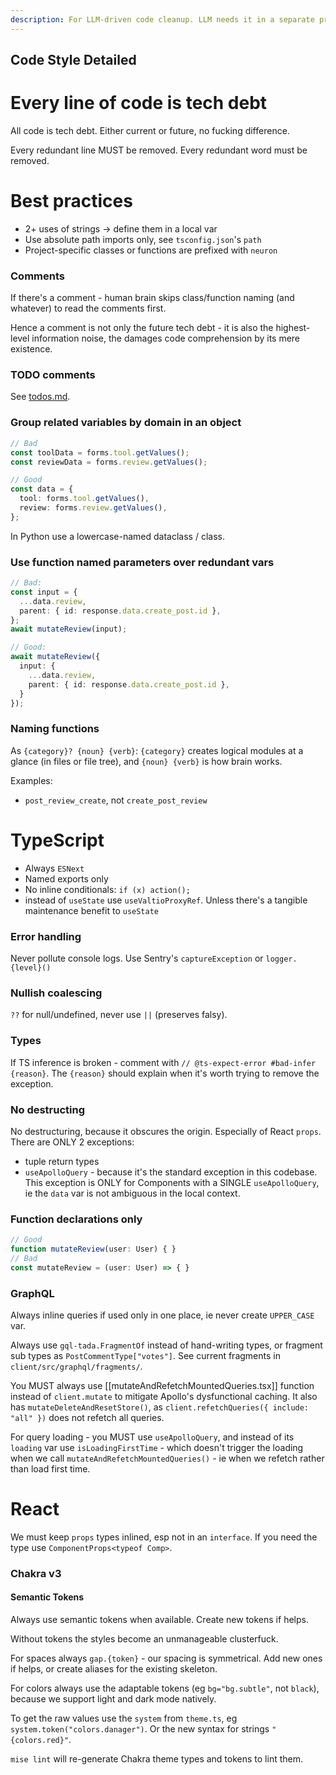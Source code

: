 ```yaml
---
description: For LLM-driven code cleanup. LLM needs it in a separate prompt to not impair its problem-solving.
---
```



Code Style Detailed
----------------------------------------

Every line of code is tech debt
========================================

All code is tech debt. Either current or future, no fucking difference.

Every redundant line MUST be removed. Every redundant word must be removed.


Best practices
========================================

- 2+ uses of strings → define them in a local var
- Use absolute path imports only, see `tsconfig.json`'s `path`
- Project-specific classes or functions are prefixed with `neuron`

### Comments

If there's a comment - human brain skips class/function naming (and whatever) to read the comments first.

Hence a comment is not only the future tech debt - it is also the highest-level information noise, the damages code comprehension by its mere existence.

### TODO comments

See [todos.md](/docs/todos.md).

### Group related variables by domain in an object

```ts
// Bad
const toolData = forms.tool.getValues();
const reviewData = forms.review.getValues();

// Good
const data = {
  tool: forms.tool.getValues(),
  review: forms.review.getValues(),
};
```

In Python use a lowercase-named dataclass / class.

### Use function named parameters over redundant vars

```ts
// Bad:
const input = {
  ...data.review,
  parent: { id: response.data.create_post.id },
};
await mutateReview(input);

// Good:
await mutateReview({
  input: {
    ...data.review,
    parent: { id: response.data.create_post.id },
  }
});
```

### Naming functions

As `{category}? {noun} {verb}`: `{category}` creates logical modules at a glance (in files or file tree), and `{noun} {verb}` is how brain works.

Examples:
- `post_review_create`, not `create_post_review`

TypeScript
========================================

- Always `ESNext`
- Named exports only
- No inline conditionals: `if (x) action();`
- instead of `useState` use `useValtioProxyRef`. Unless there's a tangible maintenance benefit to `useState`

### Error handling

Never pollute console logs. Use Sentry's `captureException` or `logger.{level}()` 

### Nullish coalescing

`??` for null/undefined, never use `||` (preserves falsy).

### Types

If TS inference is broken - comment with `// @ts-expect-error #bad-infer {reason}`. The `{reason}` should explain when it's worth trying to remove the exception.

### No destructing

No destructuring, because it obscures the origin. Especially of React `props`. There are ONLY 2 exceptions:
- tuple return types
- `useApolloQuery` - because it's the standard exception in this codebase. This exception is ONLY for Components with a SINGLE `useApolloQuery`, ie the `data` var is not ambiguous in the local context.

### Function declarations only

```ts
// Good
function mutateReview(user: User) { }
// Bad
const mutateReview = (user: User) => { }
```

### GraphQL

Always inline queries if used only in one place, ie never create `UPPER_CASE` var.

Always use `gql-tada.FragmentOf` instead of hand-writing types, or fragment sub types as `PostCommentType["votes"]`. See current fragments in `client/src/graphql/fragments/`.

You MUST always use [[mutateAndRefetchMountedQueries.tsx]] function instead of `client.mutate` to mitigate Apollo's dysfunctional caching. It also has `mutateDeleteAndResetStore()`, as `client.refetchQueries({ include: "all" })` does not refetch all queries.

For query loading - you MUST use `useApolloQuery`, and instead of its `loading` var use `isLoadingFirstTime` - which doesn't trigger the loading when we call `mutateAndRefetchMountedQueries()` - ie when we refetch rather than load first time.

React
========================================

We must keep `props` types inlined, esp not in an `interface`. If you need the type use `ComponentProps<typeof Comp>`.

### Chakra v3

#### Semantic Tokens

Always use semantic tokens when available. Create new tokens if helps.

Without tokens the styles become an unmanageable clusterfuck.

For spaces always `gap.{token}` - our spacing is symmetrical. Add new ones if helps, or create aliases for the existing skeleton.

For colors always use the adaptable tokens (eg `bg="bg.subtle"`, not `black`), because we support light and dark mode natively.

To get the raw values use the `system` from `theme.ts`, eg `system.token("colors.danager")`. Or the new syntax for strings `"{colors.red}"`.

`mise lint` will re-generate Chakra theme types and tokens to lint them.
